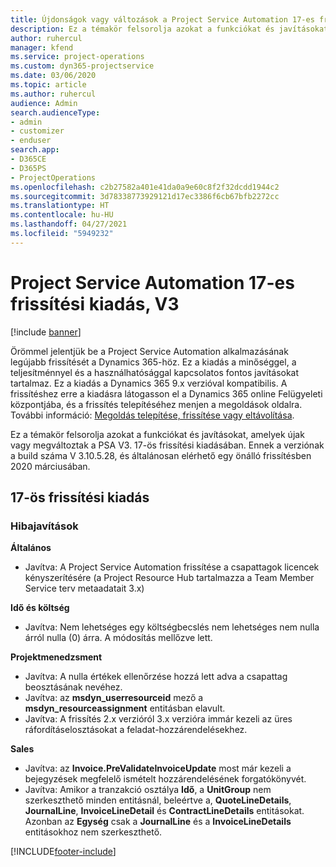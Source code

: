 ```yaml
---
title: Újdonságok vagy változások a Project Service Automation 17-es frissítési kiadásának V3 változatában
description: Ez a témakör felsorolja azokat a funkciókat és javításokat, amelyek elérhetők a Project Service Automation V3. 17-os frissítési kiadásában.
author: ruhercul
manager: kfend
ms.service: project-operations
ms.custom: dyn365-projectservice
ms.date: 03/06/2020
ms.topic: article
ms.author: ruhercul
audience: Admin
search.audienceType:
- admin
- customizer
- enduser
search.app:
- D365CE
- D365PS
- ProjectOperations
ms.openlocfilehash: c2b27582a401e41da0a9e60c8f2f32dcdd1944c2
ms.sourcegitcommit: 3d78338773929121d17ec3386f6cb67bfb2272cc
ms.translationtype: HT
ms.contentlocale: hu-HU
ms.lasthandoff: 04/27/2021
ms.locfileid: "5949232"
---
```

# <a name="project-service-automation-update-release-17-v3"></a>Project Service Automation 17-es frissítési kiadás, V3

[!include [banner](../includes/psa-now-project-operations.md)]

Örömmel jelentjük be a Project Service Automation alkalmazásának legújabb frissítését a Dynamics 365-höz. Ez a kiadás a minőséggel, a teljesítménnyel és a használhatósággal kapcsolatos fontos javításokat tartalmaz.  Ez a kiadás a Dynamics 365 9.x verzióval kompatibilis. A frissítéshez erre a kiadásra látogasson el a Dynamics 365 online Felügyeleti központjába, és a frissítés telepítéséhez menjen a megoldások oldalra. További információ: [Megoldás telepítése, frissítése vagy eltávolítása](/power-platform/admin/install-remove-preferred-solution).

Ez a témakör felsorolja azokat a funkciókat és javításokat, amelyek újak vagy megváltoztak a PSA V3. 17-ös frissítési kiadásában. Ennek a verziónak a build száma V 3.10.5.28, és általánosan elérhető egy önálló frissítésben 2020 márciusában.


## <a name="update-release-17"></a>17-ös frissítési kiadás

### <a name="bug-fixes"></a>Hibajavítások

**Általános**

- Javítva: A Project Service Automation frissítése a csapattagok licencek kényszerítésére (a Project Resource Hub tartalmazza a Team Member Service terv metaadatait 3.x)
 
**Idő és költség**

- Javítva: Nem lehetséges egy költségbecslés nem lehetséges nem nulla árról nulla (0) árra. A módosítás mellőzve lett.

**Projektmenedzsment**

- Javítva: A nulla értékek ellenőrzése hozzá lett adva a csapattag beosztásának nevéhez.
- Javítva: az **msdyn_userresourceid** mező a **msdyn_resourceassignment** entitásban elavult.
- Javítva: A frissítés 2.x verzióról 3.x verzióra immár kezeli az üres ráfordításelosztásokat a feladat-hozzárendelésekhez.

**Sales**

- Javítva: az **Invoice.PreValidateInvoiceUpdate** most már kezeli a bejegyzések megfelelő ismételt hozzárendelésének forgatókönyvét.
- Javítva: Amikor a tranzakció osztálya **Idő**, a **UnitGroup** nem szerkeszthető minden entitásnál, beleértve a, **QuoteLineDetails**, **JournalLine**, **InvoiceLineDetail** és **ContractLineDetails** entitásokat. Azonban az **Egység** csak a **JournalLine** és a **InvoiceLineDetails** entitásokhoz nem szerkeszthető.




[!INCLUDE[footer-include](../includes/footer-banner.md)]